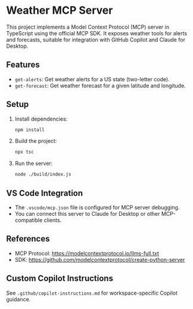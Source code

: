 # Weather MCP Server

This project implements a Model Context Protocol (MCP) server in TypeScript using the official MCP SDK. It exposes weather tools for alerts and forecasts, suitable for integration with GitHub Copilot and Claude for Desktop.

## Features
- `get-alerts`: Get weather alerts for a US state (two-letter code).
- `get-forecast`: Get weather forecast for a given latitude and longitude.

## Setup
1. Install dependencies:
   ```sh
   npm install
   ```
2. Build the project:
   ```sh
   npx tsc
   ```
3. Run the server:
   ```sh
   node ./build/index.js
   ```

## VS Code Integration
- The `.vscode/mcp.json` file is configured for MCP server debugging.
- You can connect this server to Claude for Desktop or other MCP-compatible clients.

## References
- MCP Protocol: https://modelcontextprotocol.io/llms-full.txt
- SDK: https://github.com/modelcontextprotocol/create-python-server

## Custom Copilot Instructions
See `.github/copilot-instructions.md` for workspace-specific Copilot guidance.
